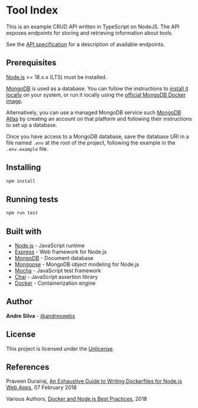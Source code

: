# Tool Index

This is an example CRUD API written in TypeScript on NodeJS. The API exposes
endpoints for storing and retrieving information about tools.

See the [API specification](tool-index-api.spec.yml) for a description of
available endpoints.

## Prerequisites

[Node.js](https://nodejs.org/en/) >= 18.x.x (LTS) must be installed.

[MongoDB](https://www.mongodb.com/) is used as a database. You can follow the
instructions to
[install it locally](https://docs.mongodb.com/manual/administration/install-community/)
on your system, or run it locally using the
[official MongoDB Docker image](https://hub.docker.com/_/mongo).

Alternatively, you can use a managed MongoDB service such
[MongoDB Atlas](https://www.mongodb.com/atlas/database) by creating an account
on that platform and following their instructions to set up a database.

Once you have access to a MongoDB database, save the database URI in a file
named `.env` at the root of the project, following the example in the
`.env.example` file.

## Installing

```sh
npm install
```

## Running tests

```sh
npm run test
```

## Built with

- [Node.js](https://nodejs.org/en/) - JavaScript runtime
- [Express](http://expressjs.com/) - Web framework for Node.js
- [MongoDB](https://www.mongodb.com/) - Document database
- [Mongoose](https://mongoosejs.com/) - MongoDB object modeling for Node.js
- [Mocha](https://mochajs.org/) - JavaScript test framework
- [Chai](https://www.chaijs.com/) - JavaScript assertion library
- [Docker](https://www.docker.com/) - Containerization engine

## Author

**Andre Silva** - [@andreswebs](https://github.com/andreswebs)

## License

This project is licensed under the [Unlicense](UNLICENSE.md).

## References

Praveen Durairaj,
[An Exhaustive Guide to Writing Dockerfiles for Node.js Web Apps](https://blog.hasura.io/an-exhaustive-guide-to-writing-dockerfiles-for-node-js-web-apps-bbee6bd2f3c4/),
07 February 2018

Various Authors,
[Docker and Node.js Best Practices](https://github.com/nodejs/docker-node/blob/master/docs/BestPractices.md),
2018
